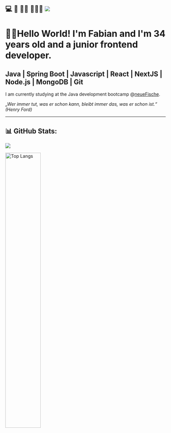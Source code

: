 ##  💻 🎣 🌲🦌 👨‍👩‍👧  <a href="https://www.linkedin.com/in/fabian-döz-0973681a0"><img src="https://img.shields.io/badge/linkedin-%230077B5.svg?&style=for-the-badge&logo=linkedin&logoColor=white" /></a>

# 👋🏻Hello World! I'm Fabian and I'm 34 years old and a junior frontend developer.</p>

## Java | Spring Boot | Javascript | React | NextJS | Node.js | MongoDB | Git


I am currently studying at the Java development bootcamp @<a href="https://www.neuefische.de/bootcamp/java-development">neueFische</a>. 


<i>„Wer immer tut, was er schon kann, bleibt immer das, was er schon ist.“ (Henry Ford)</i>

<hr>

<!--## My tech stack:
![JavaScript](https://img.shields.io/badge/-JavaScript-%23F7DF1C?style=flat-square&logo=javascript&logoColor=000000&labelColor=%23F7DF1C&color=%23FFCE5A)
![HTML5](https://img.shields.io/badge/-HTML5-%23E44D27?style=flat-square&logo=html5&logoColor=ffffff)
![CSS3](https://img.shields.io/badge/-CSS3-%231572B6?style=flat-square&logo=css3)
![React.js](https://img.shields.io/badge/-React.js-%23282C34?style=flat-square&logo=react)
![Next.js](https://img.shields.io/badge/-Next.js-%23000000?style=flat-square&logo=nextdotjs)
![Vercel](https://img.shields.io/badge/-Vercel-%23ffffff?style=flat-square&logo=vercel&logoColor=000000)

![VS Code](https://img.shields.io/badge/-VSCode-%23007ACC?style=flat-square&logo=visual-studio-code)
![ESlint](https://img.shields.io/badge/-ESLint-%234B32C3?style=flat-square&logo=eslint)
![Prettier](https://img.shields.io/badge/-Prettier-%23F7B93E?style=flat-square&logo=prettier&logoColor=ffffff)
![Webpack](https://img.shields.io/badge/-Webpack-%232C3A42?style=flat-square&logo=webpack)
![Git](https://img.shields.io/badge/-Git-%23F05032?style=flat-square&logo=git&logoColor=%23ffffff)
-->

## 📊 GitHub Stats:
![](https://github-readme-stats.vercel.app/api?username=Fabi911&theme=gotham&hide_border=false&include_all_commits=false&count_private=false)
<!--![](https://github-readme-streak-stats.herokuapp.com/?user=Fabi911&theme=gotham&hide_border=false)<br/> -->
<img alt="Top Langs" width="47%" src="https://github-readme-stats.vercel.app/api/top-langs/?username=Fabi911&layout=donut&theme=gruvbox">
<!--
### 🏆 GitHub Trophies
![](https://github-profile-trophy.vercel.app/?username=Fabi911&theme=radical&no-frame=false&no-bg=true&margin-w=4)
-->
